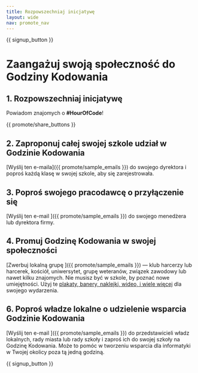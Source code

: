 ```yaml
---
title: Rozpowszechniaj inicjatywę
layout: wide
nav: promote_nav
---
```


{{ signup_button }}

# Zaangażuj swoją społeczność do Godziny Kodowania

## 1. Rozpowszechniaj inicjatywę

Powiadom znajomych o **#HourOfCode**!

{{ promote/share_buttons }}

## 2. Zaproponuj całej swojej szkole udział w Godzinie Kodowania

[Wyślij ten e-maila]({{ promote/sample_emails }}) do swojego dyrektora i poproś każdą klasę w swojej szkole, aby się zarejestrowała.

## 3. Poproś swojego pracodawcę o przyłączenie się

[Wyślij ten e-mail ]({{ promote/sample_emails }}) do swojego menedżera lub dyrektora firmy.

## 4. Promuj Godzinę Kodowania w swojej społeczności

[Zwerbuj lokalną grupę ]({{ promote/sample_emails }}) — klub harcerzy lub harcerek, kościół, uniwersytet, grupę weteranów, związek zawodowy lub nawet kilku znajomych. Nie musisz być w szkole, by poznać nowe umiejętności. Użyj te [plakaty, banery, naklejki, wideo, i wiele więcej](/promote/resources) dla swojego wydarzenia.

## 6. Poproś władze lokalne o udzielenie wsparcia Godzinie Kodowania

[Wyślij ten e-mail ]({{ promote/sample_emails }}) do przedstawicieli władz lokalnych, rady miasta lub rady szkoły i zaproś ich do swojej szkoły na Godzinę Kodowania. Może to pomóc w tworzeniu wsparcia dla informatyki w Twojej okolicy poza tą jedną godziną.

{{ signup_button }}